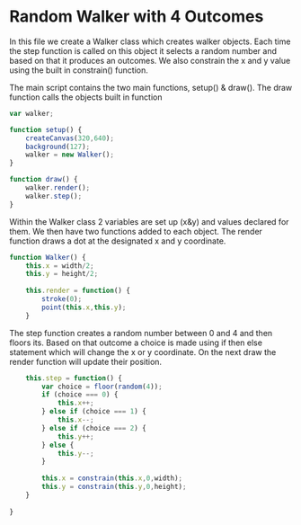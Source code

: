 # Random Walker with 4 Outcomes


In this file we create a Walker class which creates walker objects. Each time the step function is called on this object it selects a random number and based on that it produces an outcomes. We also constrain the x and y value using the built in constrain() function.

The main script contains the two main functions, setup() & draw(). The draw function calls the objects built in function

```js
var walker;

function setup() {
    createCanvas(320,640);
    background(127);
    walker = new Walker();
}

function draw() {
    walker.render();
    walker.step();
}
```

Within the Walker class 2 variables are set up (x&y) and values declared for them. We then have two functions added to each object. The render function draws a dot at the designated x and y coordinate.

```js
function Walker() {
    this.x = width/2;
    this.y = height/2;
    
    this.render = function() {
        stroke(0);
        point(this.x,this.y);
    }
```

The step function creates a random number between 0 and 4 and then floors its. Based on that outcome a choice is made using if then else statement which will change the x or y coordinate. On the next draw the render function will update their position.
    
```js
    this.step = function() {
        var choice = floor(random(4));
        if (choice === 0) {
            this.x++;
        } else if (choice === 1) {
            this.x--;
        } else if (choice === 2) {
            this.y++;
        } else {
            this.y--;
        }
        
        this.x = constrain(this.x,0,width);
        this.y = constrain(this.y,0,height);
    }
    
}

```
